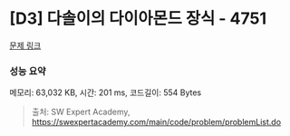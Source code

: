 # [D3] 다솔이의 다이아몬드 장식 - 4751 

[문제 링크](https://swexpertacademy.com/main/code/problem/problemDetail.do?contestProbId=AWSNw5jKzwMDFAUr) 

### 성능 요약

메모리: 63,032 KB, 시간: 201 ms, 코드길이: 554 Bytes



> 출처: SW Expert Academy, https://swexpertacademy.com/main/code/problem/problemList.do